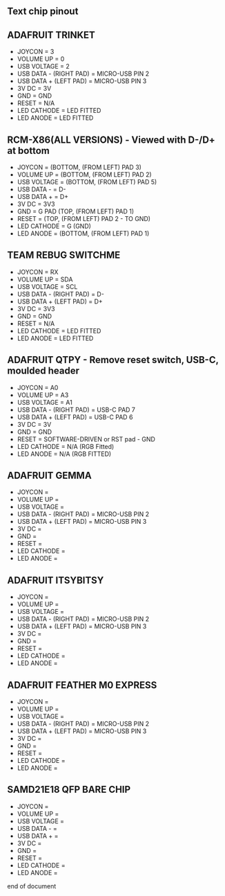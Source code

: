 ## Text chip pinout

## ADAFRUIT TRINKET

- JOYCON = 3
- VOLUME UP = 0
- USB VOLTAGE = 2
- USB DATA - (RIGHT PAD) = MICRO-USB PIN 2
- USB DATA + (LEFT PAD) = MICRO-USB PIN 3
- 3V DC = 3V
- GND = GND
- RESET = N/A
- LED CATHODE = LED FITTED
- LED ANODE = LED FITTED

## RCM-X86(ALL VERSIONS) - Viewed with D-/D+ at bottom

- JOYCON = (BOTTOM, (FROM LEFT) PAD 3)
- VOLUME UP = (BOTTOM, (FROM LEFT) PAD 2)
- USB VOLTAGE = (BOTTOM, (FROM LEFT) PAD 5)
- USB DATA - = D-
- USB DATA + = D+
- 3V DC = 3V3
- GND = G PAD (TOP, (FROM LEFT) PAD 1)
- RESET = (TOP, (FROM LEFT) PAD 2 - TO GND)
- LED CATHODE = G (GND)
- LED ANODE = (BOTTOM, (FROM LEFT) PAD 1)

## TEAM REBUG SWITCHME

- JOYCON = RX
- VOLUME UP = SDA
- USB VOLTAGE = SCL
- USB DATA - (RIGHT PAD) = D-
- USB DATA + (LEFT PAD) = D+
- 3V DC = 3V3
- GND = GND
- RESET = N/A
- LED CATHODE = LED FITTED
- LED ANODE = LED FITTED

## ADAFRUIT QTPY - Remove reset switch, USB-C, moulded header

- JOYCON = A0
- VOLUME UP = A3
- USB VOLTAGE = A1
- USB DATA - (RIGHT PAD) = USB-C PAD 7
- USB DATA + (LEFT PAD) = USB-C PAD 6
- 3V DC = 3V
- GND = GND
- RESET = SOFTWARE-DRIVEN or RST pad - GND
- LED CATHODE = N/A (RGB Fitted)
- LED ANODE = N/A (RGB FITTED)

## ADAFRUIT GEMMA

- JOYCON =
- VOLUME UP =
- USB VOLTAGE =
- USB DATA - (RIGHT PAD) = MICRO-USB PIN 2
- USB DATA + (LEFT PAD) = MICRO-USB PIN 3
- 3V DC =
- GND =
- RESET = 
- LED CATHODE =
- LED ANODE =

## ADAFRUIT ITSYBITSY

- JOYCON =
- VOLUME UP =
- USB VOLTAGE =
- USB DATA - (RIGHT PAD) = MICRO-USB PIN 2
- USB DATA + (LEFT PAD) = MICRO-USB PIN 3
- 3V DC =
- GND =
- RESET = 
- LED CATHODE =
- LED ANODE =

## ADAFRUIT FEATHER M0 EXPRESS

- JOYCON =
- VOLUME UP =
- USB VOLTAGE =
- USB DATA - (RIGHT PAD) = MICRO-USB PIN 2
- USB DATA + (LEFT PAD) = MICRO-USB PIN 3
- 3V DC =
- GND =
- RESET = 
- LED CATHODE =
- LED ANODE =

## SAMD21E18 QFP BARE CHIP

- JOYCON =
- VOLUME UP =
- USB VOLTAGE =
- USB DATA - =
- USB DATA + =
- 3V DC =
- GND =
- RESET = 
- LED CATHODE =
- LED ANODE =



end of document
